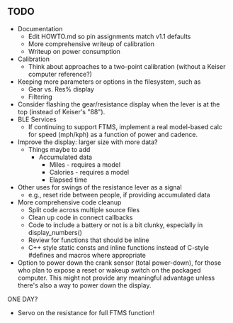 ## TODO
- Documentation
  - Edit HOWTO.md so pin assignments match v1.1 defaults
  - More comprehensive writeup of calibration
  - Writeup on power consumption
- Calibration
  - Think about approaches to a two-point calibration (without a Keiser computer reference?)
- Keeping more parameters or options in the filesystem, such as
  - Gear vs. Res% display
  - Filtering
- Consider flashing the gear/resistance display when the lever is at the top (instead of Keiser's "88").
- BLE Services
  - If continuing to support FTMS, implement a real model-based calc for speed (mph/kph) as a function of power and cadence. 
- Improve the display: larger size with more data?
  - Things maybe to add
    - Accumulated  data
      - Miles - requires a model
      - Calories - requires a model
      - Elapsed time
- Other uses for swings of the resistance lever as a signal
  - e.g., reset ride between people, if providing accumulated data
- More comprehensive code cleanup
  - Split code across multiple source files
  - Clean up code in connect callbacks
  - Code to include a battery or not is a bit clunky, especially in display_numbers()
  - Review for functions that should be inline
  - C++ style static consts and inline functions instead of C-style #defines and macros where appropriate
- Option to power down the crank sensor (total power-down), for those who plan to expose a reset or wakeup switch on the packaged computer. This might not provide any meaningful advantage unless there's also a way to power down the display.

ONE DAY?
- Servo on the resistance for full FTMS function!
